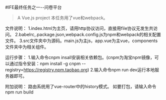 #IFE最终任务之一--问卷平台 

> A Vue.js project
本任务用了vue和webpack。

文件说明：
	1.index.html为主页，请用http协议访问，直接用file协议无发生共访问。
	2.babelrc,.package.json,webpack.config.js为npm和webpack的相关配置文件。
	3.src文件夹中为源码。main.js为主js，app.vue为主vue，components文件夹中为相关组件。

运行步骤：
	1.输入命令cnpm insall安装相关依赖包。(cnpm为淘宝npm镜像，可以通过指令安装：npm install -g cnpm --registry=https://registry.npm.taobao.org)
	2.输入命令npm run dev运行本地服务器即可。

附加说明：
	路由系统用了vue-router中的history模式。
	如要打包，请输入命令npm run build